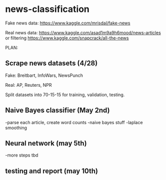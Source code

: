 # news-classification

Fake news data: https://www.kaggle.com/mrisdal/fake-news

Real news data: https://www.kaggle.com/asad1m9a9h6mood/news-articles or filtering https://www.kaggle.com/snapcrack/all-the-news

PLAN:

## Scrape news datasets (4/28)

Fake: Breitbart, InfoWars, NewsPunch

Real: AP, Reuters, NPR

Split datasets into 70-15-15 for training, validation, testing.

## Naive Bayes classifier (May 2nd)
-parse each article, create word counts
-naive bayes stuff
-laplace smoothing

## Neural network (may 5th)
-more steps tbd


## testing and report (may 10th)
